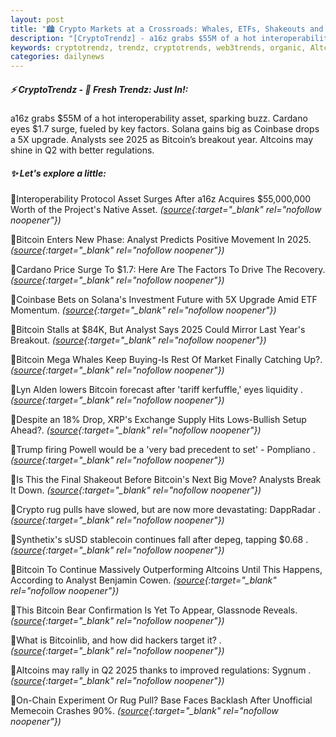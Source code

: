 ```yaml
---
layout: post
title: "🏙️ Crypto Markets at a Crossroads: Whales, ETFs, Shakeouts and Surging Altcoins"
description: "[CryptoTrendz] - a16z grabs $55M of a hot interoperability asset, sparking buzz. Cardano eyes $1.7 surge, fueled by key factors. Solana gains big as Coinbase drops a 5X upgrade. Analysts see 2025 as Bitcoin’s breakout year. Altcoins may shine in Q2 with better regulations."
keywords: cryptotrendz, trendz, cryptotrends, web3trends, organic, Altcoins, stablecoin, Market, Bitcoin, Analyst, Memecoin
categories: dailynews
---
```


##### ⚡ CryptoTrendz - 📌 *Fresh Trendz: Just In!:*

a16z grabs $55M of a hot interoperability asset, sparking buzz. Cardano eyes $1.7 surge, fueled by key factors. Solana gains big as Coinbase drops a 5X upgrade. Analysts see 2025 as Bitcoin’s breakout year. Altcoins may shine in Q2 with better regulations.

##### ✨ *Let's explore a little:*


🔹Interoperability Protocol Asset Surges After a16z Acquires $55,000,000 Worth of the Project's Native Asset. *([source](https://s.avyag.com/3dm6){:target="_blank" rel="nofollow noopener"})*

🔹Bitcoin Enters New Phase: Analyst Predicts Positive Movement In 2025. *([source](https://s.avyag.com/67be){:target="_blank" rel="nofollow noopener"})*

🔹Cardano Price Surge To $1.7: Here Are The Factors To Drive The Recovery. *([source](https://s.avyag.com/tahy){:target="_blank" rel="nofollow noopener"})*

🔹Coinbase Bets on Solana's Investment Future with 5X Upgrade Amid ETF Momentum. *([source](https://s.avyag.com/psy8){:target="_blank" rel="nofollow noopener"})*

🔹Bitcoin Stalls at $84K, But Analyst Says 2025 Could Mirror Last Year's Breakout. *([source](https://s.avyag.com/qajo){:target="_blank" rel="nofollow noopener"})*

🔹Bitcoin Mega Whales Keep Buying-Is Rest Of Market Finally Catching Up?. *([source](https://s.avyag.com/wj09){:target="_blank" rel="nofollow noopener"})*

🔹Lyn Alden lowers Bitcoin forecast after 'tariff kerfuffle,' eyes liquidity . *([source](https://s.avyag.com/04sc){:target="_blank" rel="nofollow noopener"})*

🔹Despite an 18% Drop, XRP's Exchange Supply Hits Lows-Bullish Setup Ahead?. *([source](https://s.avyag.com/64ab){:target="_blank" rel="nofollow noopener"})*

🔹Trump firing Powell would be a 'very bad precedent to set' - Pompliano . *([source](https://s.avyag.com/73sw){:target="_blank" rel="nofollow noopener"})*

🔹Is This the Final Shakeout Before Bitcoin's Next Big Move? Analysts Break It Down. *([source](https://s.avyag.com/onp4){:target="_blank" rel="nofollow noopener"})*

🔹Crypto rug pulls have slowed, but are now more devastating: DappRadar . *([source](https://s.avyag.com/x4yy){:target="_blank" rel="nofollow noopener"})*

🔹Synthetix's sUSD stablecoin continues fall after depeg, tapping $0.68 . *([source](https://s.avyag.com/2f4j){:target="_blank" rel="nofollow noopener"})*

🔹Bitcoin To Continue Massively Outperforming Altcoins Until This Happens, According to Analyst Benjamin Cowen. *([source](https://s.avyag.com/uhwp){:target="_blank" rel="nofollow noopener"})*

🔹This Bitcoin Bear Confirmation Is Yet To Appear, Glassnode Reveals. *([source](https://s.avyag.com/q0w3){:target="_blank" rel="nofollow noopener"})*

🔹What is Bitcoinlib, and how did hackers target it? . *([source](https://s.avyag.com/rjra){:target="_blank" rel="nofollow noopener"})*

🔹Altcoins may rally in Q2 2025 thanks to improved regulations: Sygnum . *([source](https://s.avyag.com/330x){:target="_blank" rel="nofollow noopener"})*

🔹On-Chain Experiment Or Rug Pull? Base Faces Backlash After Unofficial Memecoin Crashes 90%. *([source](https://s.avyag.com/imeo){:target="_blank" rel="nofollow noopener"})*
